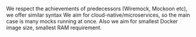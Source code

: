 
We respect the achievements of predecessors (Wiremock, Mockoon etc), we offer similar syntax
We aim for cloud-native/microservices, so the main case is many mocks running at once. Also we aim for smallest Docker image size, smallest RAM requirement.
